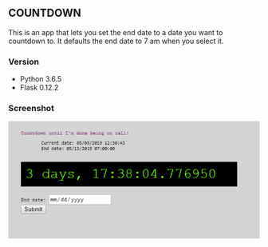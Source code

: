 ## COUNTDOWN
This is an app that lets you set the end date to a date you want to countdown to. It defaults the end date to 7 am when you select it.

### Version
* Python 3.6.5
* Flask 0.12.2

### Screenshot
![Screenshot of Countdown app](resources/screenshot.png)